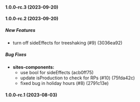 #### 1.0.0-rc.3 (2023-09-20)

#### 1.0.0-rc.2 (2023-09-20)

##### New Features

*  turn off sideEffects for treeshaking (#9) (3036ea92)

##### Bug Fixes

* **sites-components:**
  *  use bool for sideEffects (acb0ff75)
  *  update isProduction to check for RPs (#10) (75fda42c)
  *  fixed bug in holiday hours (#8) (2791c13e)

#### 1.0.0-rc.1 (2023-08-03)

